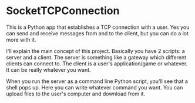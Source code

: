 # SocketTCPConnection
This is a Python app that establishes a TCP connection with a user. Yes you can send and receive messages from and to the client,
but you can do a lot more with it.

I'll explain the main concept of this project. Basically you have 2 scripts: a server and a client.
The server is something like a gateway which different clients can connect to. The client is a user's application/game or whatever.
It can be really whatever you want.

When you run the server as a command line Python script, you'll see that a shell pops up.
Here you can write whatever command you want. You can upload files to the user's computer and download from it.

